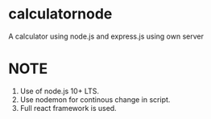 # calculatornode
A calculator using node.js and express.js using own server
# NOTE
1. Use of node.js 10+ LTS.
2. Use nodemon for continous change in script.
3. Full react framework is used.
